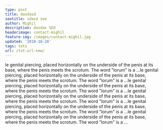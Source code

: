 ```yaml
---
type: post
title: dasdasd
seotitle: sdasd seo
author: Mighil
description: dasdas SEO
headerimage: contact-mighil
feature-img: /images/contact-mighil.jpg
updated: '2018-10-20'
tags: tets
url: /tst-url-new/
---
```

le genital piercing, placed horizontally on the underside of the penis at its base, where the penis meets the scrotum. The word "lorum" is a ...le genital piercing, placed horizontally on the underside of the penis at its base, where the penis meets the scrotum. The word "lorum" is a ...le genital piercing, placed horizontally on the underside of the penis at its base, where the penis meets the scrotum. The word "lorum" is a ...le genital piercing, placed horizontally on the underside of the penis at its base, where the penis meets the scrotum. The word "lorum" is a ...le genital piercing, placed horizontally on the underside of the penis at its base, where the penis meets the scrotum. The word "lorum" is a ...le genital piercing, placed horizontally on the underside of the penis at its base, where the penis meets the scrotum. The word "lorum" is a ...
